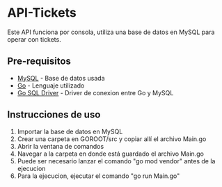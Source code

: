 # API-Tickets
Este API funciona por consola, utiliza una base de datos en MySQL para operar con tickets.

## Pre-requisitos
* [MySQL](https://www.mysql.com/) - Base de datos usada
* [Go](https://golang.org/) - Lenguaje utilizado
* [Go SQL Driver](https://github.com/go-sql-driver/mysql) - Driver de conexion entre Go y MySQL

## Instrucciones de uso
1. Importar la base de datos en MySQL
2. Crear una carpeta en GOROOT/src y copiar allí el archivo Main.go
3. Abrir la ventana de comandos
4. Navegar a la carpeta en donde está guardado el archivo Main.go
5. Puede ser necesario lanzar el comando "go mod vendor" antes de la ejecucion
6. Para la ejecucion, ejecutar el comando "go run Main.go"
